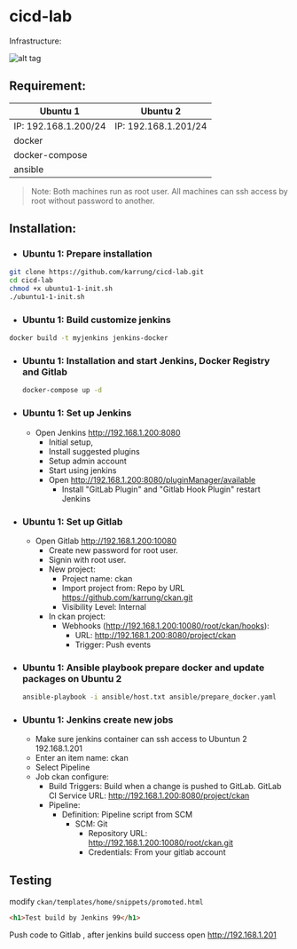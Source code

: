 # cicd-lab

Infrastructure:

![alt tag](https://raw.githubusercontent.com/karrung/cicd-lab/master/documents/images/server_infra-1.png)

## Requirement:

Ubuntu 1 | Ubuntu 2
---------|----------
IP: 192.168.1.200/24 | IP: 192.168.1.201/24
docker |
docker-compose |
ansible |

> Note: Both machines run as root user. All machines can ssh access by root without password to another.

## Installation:

  - ### Ubuntu 1: Prepare installation
  ```sh
  git clone https://github.com/karrung/cicd-lab.git
  cd cicd-lab
  chmod +x ubuntu1-1-init.sh
  ./ubuntu1-1-init.sh
  ```

  - ### Ubuntu 1: Build customize jenkins
  ```sh
  docker build -t myjenkins jenkins-docker
  ```

  - ### Ubuntu 1: Installation and start Jenkins, Docker Registry and Gitlab
    ```sh
    docker-compose up -d
    ```

  - ### Ubuntu 1: Set up Jenkins
    - Open Jenkins http://192.168.1.200:8080
      - Initial setup,
      - Install suggested plugins
      - Setup admin account
      - Start using jenkins
      - Open http://192.168.1.200:8080/pluginManager/available
        - Install "GitLab Plugin" and "Gitlab Hook Plugin" restart Jenkins

  - ### Ubuntu 1: Set up Gitlab
    - Open Gitlab http://192.168.1.200:10080
      - Create new password for root user.
      - Signin with root user.
      - New project:
        - Project name: ckan
        - Import project from: Repo by URL https://github.com/karrung/ckan.git
        - Visibility Level: Internal
      - In ckan project:
        - Webhooks (http://192.168.1.200:10080/root/ckan/hooks):
          - URL: http://192.168.1.200:8080/project/ckan
          - Trigger: Push events

  - ### Ubuntu 1: Ansible playbook prepare docker and update packages on Ubuntu 2
    ```sh
    ansible-playbook -i ansible/host.txt ansible/prepare_docker.yaml
    ```

  - ### Ubuntu 1:  Jenkins create new jobs
    - Make sure jenkins container can ssh access to Ubuntun 2 192.168.1.201
    - Enter an item name: ckan
    - Select Pipeline
    - Job ckan configure:
      - Build Triggers: Build when a change is pushed to GitLab. GitLab CI Service URL: http://192.168.1.200:8080/project/ckan
      - Pipeline:
        - Definition: Pipeline script from SCM
          - SCM: Git
            - Repository URL: http://192.168.1.200:10080/root/ckan.git
            - Credentials: From your gitlab account

## Testing

modify `ckan/templates/home/snippets/promoted.html`
```html
<h1>Test build by Jenkins 99</h1>
```
Push code to Gitlab , after jenkins build success open http://192.168.1.201
